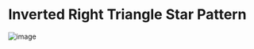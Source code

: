 # Inverted Right Triangle Star Pattern
![image](https://user-images.githubusercontent.com/75837613/135946569-1aeeca56-24e0-4b71-a243-180bba592c26.png)
